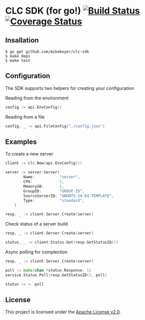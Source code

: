 CLC SDK (for go!) [![Build Status](https://travis-ci.org/mikebeyer/clc-sdk.svg?branch=master)](https://travis-ci.org/mikebeyer/clc-sdk) [![Coverage Status](https://coveralls.io/repos/mikebeyer/clc-sdk/badge.svg?branch=master&service=github)](https://coveralls.io/github/mikebeyer/clc-sdk?branch=master)
======

Insallation
---------------------

```
$ go get github.com/mikebeyer/clc-sdk
$ make deps
$ make test
```


Configuration
-------
The SDK supports two helpers for creating your configuration 

Reading from the environment

```go
config := api.EnvConfig()
```

Reading from a file


```go
config, _ := api.FileConfig("./config.json")

```

Examples
-------
To create a new server

```go
client := clc.New(api.EnvConfig())

server := server.Server{
		Name:           "server",
		CPU:            1,
		MemoryGB:       1,
		GroupID:        "GROUP-ID",
		SourceServerID: "UBUNTU-14-64-TEMPLATE",
		Type:           "standard",
	}

resp, _ := client.Server.Create(server)
```

Check status of a server build

```go
resp, _ := client.Server.Create(server)

status, _ := client.Status.Get(resp.GetStatusID())
```

Async polling for complection

```go
resp, _ := client.Server.Create(server)

poll := make(chan *status.Response, 1)
service.Status.Poll(resp.GetStatusID(), poll)

status := <- poll
```

License
-------
This project is licensed under the [Apache License v2.0](http://www.apache.org/licenses/LICENSE-2.0.html).
